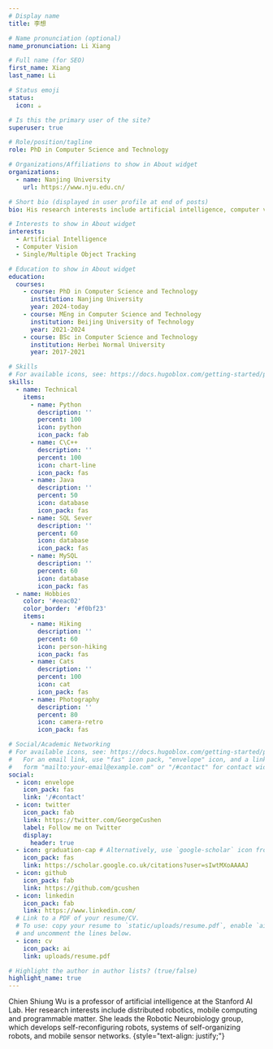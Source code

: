 ```yaml
---
# Display name
title: 李想

# Name pronunciation (optional)
name_pronunciation: Li Xiang

# Full name (for SEO)
first_name: Xiang
last_name: Li

# Status emoji
status:
  icon: ☕️

# Is this the primary user of the site?
superuser: true

# Role/position/tagline
role: PhD in Computer Science and Technology

# Organizations/Affiliations to show in About widget
organizations:
  - name: Nanjing University
    url: https://www.nju.edu.cn/

# Short bio (displayed in user profile at end of posts)
bio: His research interests include artificial intelligence, computer vison and single/multiple object tracking.

# Interests to show in About widget
interests:
  - Artificial Intelligence
  - Computer Vision
  - Single/Multiple Object Tracking

# Education to show in About widget
education:
  courses:
    - course: PhD in Computer Science and Technology
      institution: Nanjing University
      year: 2024-today
    - course: MEng in Computer Science and Technology
      institution: Beijing University of Technology
      year: 2021-2024
    - course: BSc in Computer Science and Technology
      institution: Herbei Normal University
      year: 2017-2021

# Skills
# For available icons, see: https://docs.hugoblox.com/getting-started/page-builder/#icons
skills:
  - name: Technical
    items:
      - name: Python
        description: ''
        percent: 100
        icon: python
        icon_pack: fab
      - name: C\C++
        description: ''
        percent: 100
        icon: chart-line
        icon_pack: fas
      - name: Java
        description: ''
        percent: 50
        icon: database
        icon_pack: fas
      - name: SQL Sever
        description: ''
        percent: 60
        icon: database
        icon_pack: fas
      - name: MySQL
        description: ''
        percent: 60
        icon: database
        icon_pack: fas
  - name: Hobbies
    color: '#eeac02'
    color_border: '#f0bf23'
    items:
      - name: Hiking
        description: ''
        percent: 60
        icon: person-hiking
        icon_pack: fas
      - name: Cats
        description: ''
        percent: 100
        icon: cat
        icon_pack: fas
      - name: Photography
        description: ''
        percent: 80
        icon: camera-retro
        icon_pack: fas

# Social/Academic Networking
# For available icons, see: https://docs.hugoblox.com/getting-started/page-builder/#icons
#   For an email link, use "fas" icon pack, "envelope" icon, and a link in the
#   form "mailto:your-email@example.com" or "/#contact" for contact widget.
social:
  - icon: envelope
    icon_pack: fas
    link: '/#contact'
  - icon: twitter
    icon_pack: fab
    link: https://twitter.com/GeorgeCushen
    label: Follow me on Twitter
    display:
      header: true
  - icon: graduation-cap # Alternatively, use `google-scholar` icon from `ai` icon pack
    icon_pack: fas
    link: https://scholar.google.co.uk/citations?user=sIwtMXoAAAAJ
  - icon: github
    icon_pack: fab
    link: https://github.com/gcushen
  - icon: linkedin
    icon_pack: fab
    link: https://www.linkedin.com/
  # Link to a PDF of your resume/CV.
  # To use: copy your resume to `static/uploads/resume.pdf`, enable `ai` icons in `params.yaml`,
  # and uncomment the lines below.
  - icon: cv
    icon_pack: ai
    link: uploads/resume.pdf

# Highlight the author in author lists? (true/false)
highlight_name: true
---
```


Chien Shiung Wu is a professor of artificial intelligence at the Stanford AI Lab. Her research interests include distributed robotics, mobile computing and programmable matter. She leads the Robotic Neurobiology group, which develops self-reconfiguring robots, systems of self-organizing robots, and mobile sensor networks.
{style="text-align: justify;"}
